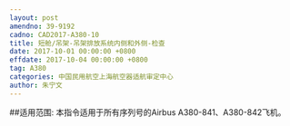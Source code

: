 ```yaml
---
layout: post
amendno: 39-9192
cadno: CAD2017-A380-10
title: 短舱/吊架-吊架排放系统内侧和外侧-检查
date: 2017-10-01 00:00:00 +0800
effdate: 2017-10-04 00:00:00 +0800
tag: A380
categories: 中国民用航空上海航空器适航审定中心
author: 朱宁文
---
```


##适用范围:
本指令适用于所有序列号的Airbus A380-841、A380-842飞机。

